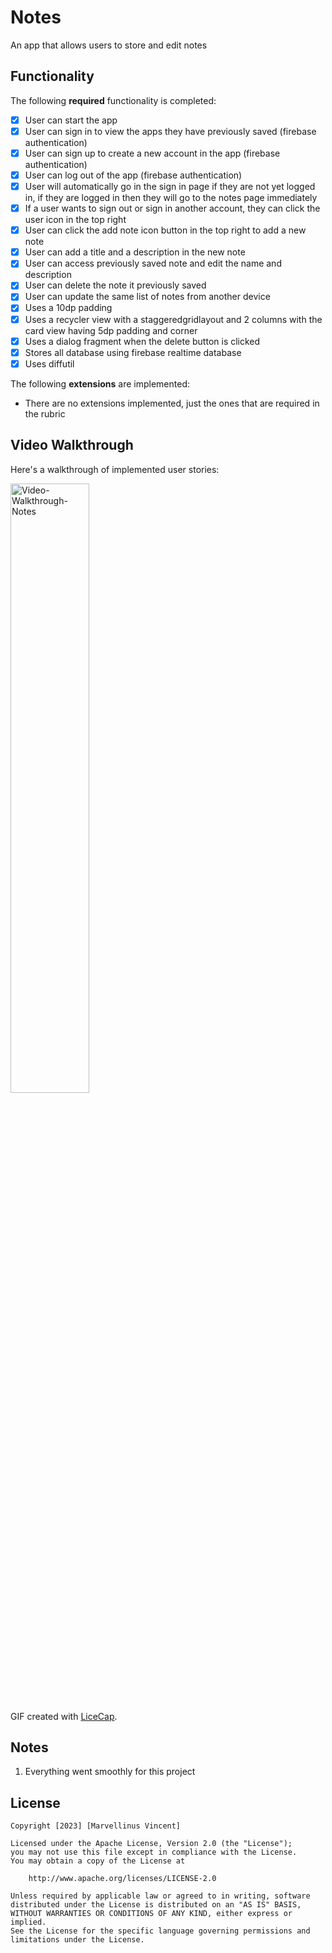 # Notes

An app that allows users to store and edit notes

## Functionality 

The following **required** functionality is completed:

* [x] User can start the app
* [x] User can sign in to view the apps they have previously saved (firebase authentication)
* [x] User can sign up to create a new account in the app (firebase authentication)
* [x] User can log out of the app (firebase authentication)
* [x] User will automatically go in the sign in page if they are not yet logged in, if they are logged in then they will go to the notes page immediately
* [x] If a user wants to sign out or sign in another account, they can click the user icon in the top right
* [x] User can click the add note icon button in the top right to add a new note
* [x] User can add a title and a description in the new note
* [x] User can access previously saved note and edit the name and description
* [x] User can delete the note it previously saved
* [x] User can update the same list of notes from another device
* [x] Uses a 10dp padding
* [x] Uses a recycler view with a staggeredgridlayout and 2 columns with the card view having 5dp padding and corner
* [x] Uses a dialog fragment when the delete button is clicked
* [x] Stores all database using firebase realtime database
* [x] Uses diffutil

The following **extensions** are implemented:

* There are no extensions implemented, just the ones that are required in the rubric 

## Video Walkthrough

Here's a walkthrough of implemented user stories:


<img src='Video-Walkthrough-Notes.gif' title='Video-Walkthrough-Notes' width='50%' alt='Video-Walkthrough-Notes' />


GIF created with [LiceCap](http://www.cockos.com/licecap/).

## Notes

1. Everything went smoothly for this project

## License

    Copyright [2023] [Marvellinus Vincent]

    Licensed under the Apache License, Version 2.0 (the "License");
    you may not use this file except in compliance with the License.
    You may obtain a copy of the License at

        http://www.apache.org/licenses/LICENSE-2.0

    Unless required by applicable law or agreed to in writing, software
    distributed under the License is distributed on an "AS IS" BASIS,
    WITHOUT WARRANTIES OR CONDITIONS OF ANY KIND, either express or implied.
    See the License for the specific language governing permissions and
    limitations under the License.
